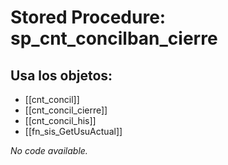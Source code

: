 # Stored Procedure: sp_cnt_concilban_cierre

## Usa los objetos:
- [[cnt_concil]]
- [[cnt_concil_cierre]]
- [[cnt_concil_his]]
- [[fn_sis_GetUsuActual]]

*No code available.*
